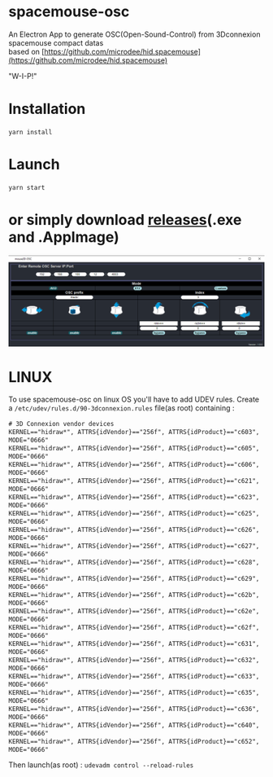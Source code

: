 # spacemouse-osc

An Electron App to generate OSC(Open-Sound-Control) from 3Dconnexion spacemouse compact datas  \
based on [https://github.com/microdee/hid.spacemouse](https://github.com/microdee/hid.spacemouse) 

"W-I-P!" 

# Installation 
`yarn install`

# Launch
`yarn start`


# or simply download [releases](https://github.com/dewiweb/spacemouse-osc/releases)(.exe and .AppImage) 


![Screenshot](/src/assets/screenshot.png)

#  LINUX

To use spacemouse-osc on linux OS you'll have to add UDEV rules. Create a `/etc/udev/rules.d/90-3dconnexion.rules` file(as root) containing :

    # 3D Connexion vendor devices   
    KERNEL=="hidraw*", ATTRS{idVendor}=="256f", ATTRS{idProduct}=="c603", MODE="0666"   
    KERNEL=="hidraw*", ATTRS{idVendor}=="256f", ATTRS{idProduct}=="c605", MODE="0666"   
    KERNEL=="hidraw*", ATTRS{idVendor}=="256f", ATTRS{idProduct}=="c606", MODE="0666"   
    KERNEL=="hidraw*", ATTRS{idVendor}=="256f", ATTRS{idProduct}=="c621", MODE="0666"   
    KERNEL=="hidraw*", ATTRS{idVendor}=="256f", ATTRS{idProduct}=="c623", MODE="0666"   
    KERNEL=="hidraw*", ATTRS{idVendor}=="256f", ATTRS{idProduct}=="c625", MODE="0666"   
    KERNEL=="hidraw*", ATTRS{idVendor}=="256f", ATTRS{idProduct}=="c626", MODE="0666"   
    KERNEL=="hidraw*", ATTRS{idVendor}=="256f", ATTRS{idProduct}=="c627", MODE="0666"   
    KERNEL=="hidraw*", ATTRS{idVendor}=="256f", ATTRS{idProduct}=="c628", MODE="0666"   
    KERNEL=="hidraw*", ATTRS{idVendor}=="256f", ATTRS{idProduct}=="c629", MODE="0666"   
    KERNEL=="hidraw*", ATTRS{idVendor}=="256f", ATTRS{idProduct}=="c62b", MODE="0666"   
    KERNEL=="hidraw*", ATTRS{idVendor}=="256f", ATTRS{idProduct}=="c62e", MODE="0666"   
    KERNEL=="hidraw*", ATTRS{idVendor}=="256f", ATTRS{idProduct}=="c62f", MODE="0666"   
    KERNEL=="hidraw*", ATTRS{idVendor}=="256f", ATTRS{idProduct}=="c631", MODE="0666"   
    KERNEL=="hidraw*", ATTRS{idVendor}=="256f", ATTRS{idProduct}=="c632", MODE="0666"   
    KERNEL=="hidraw*", ATTRS{idVendor}=="256f", ATTRS{idProduct}=="c633", MODE="0666"   
    KERNEL=="hidraw*", ATTRS{idVendor}=="256f", ATTRS{idProduct}=="c635", MODE="0666"   
    KERNEL=="hidraw*", ATTRS{idVendor}=="256f", ATTRS{idProduct}=="c636", MODE="0666"   
    KERNEL=="hidraw*", ATTRS{idVendor}=="256f", ATTRS{idProduct}=="c640", MODE="0666"   
    KERNEL=="hidraw*", ATTRS{idVendor}=="256f", ATTRS{idProduct}=="c652", MODE="0666"   

Then launch(as root) : `udevadm control --reload-rules`

